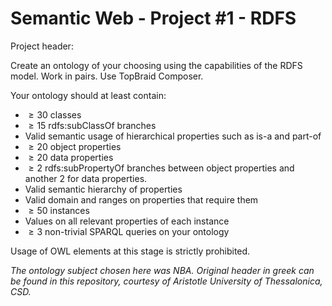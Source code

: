 # Semantic Web - Project #1 - RDFS

Project header:

Create an ontology of your choosing using the capabilities of the RDFS model. Work in pairs. Use TopBraid Composer.

Your ontology should at least contain:
* $\geq 30$ classes
* $\geq 15$ rdfs:subClassOf branches
* Valid semantic usage of hierarchical properties such as is-a and part-of
* $\geq 20$ object properties
* $\geq 20$ data properties
* $\geq 2$ rdfs:subPropertyOf branches between object properties and another 2 for data properties.
* Valid semantic hierarchy of properties
* Valid domain and ranges on properties that require them
* $\geq 50$ instances
* Values on all relevant properties of each instance
* $\geq 3$ non-trivial SPARQL queries on your ontology

Usage of OWL elements at this stage is strictly prohibited.

*The ontology subject chosen here was NBA. Original header in greek can be found in this repository,
courtesy of Aristotle University of Thessalonica, CSD.*
